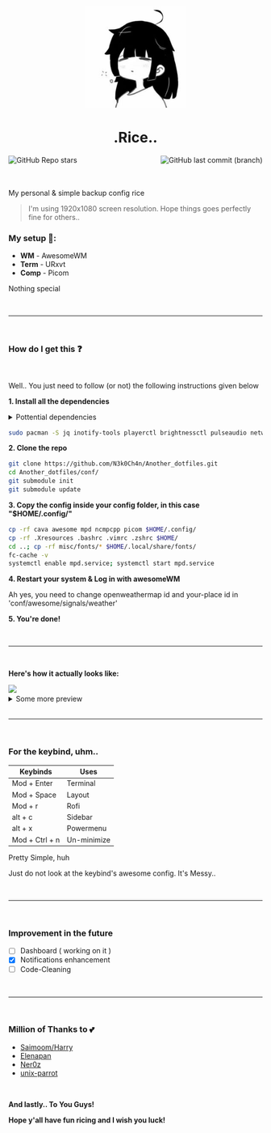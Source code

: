 <p align='center'><img width="200px" src="https://github.com/N3k0Ch4n/Another_dotfiles/blob/main/conf/awesome/themes/pfp.jpg"></p>

<h1 align='center'>
  .Rice..
</h1>

<img align='left' alt="GitHub Repo stars" src="https://img.shields.io/github/stars/N3k0Ch4n/Another_dotfiles?color=%23ffefd0&label=Stars&style=for-the-badge&labelColor=ffefd0">
<img align='right' alt="GitHub last commit (branch)" src="https://img.shields.io/github/last-commit/N3k0Ch4n/Another_dotfiles/main?color=%2388aeda&label=Last Update%3F&style=for-the-badge&labelColor=88aeda">

<br>

<br>

<br>

My personal & simple backup config rice
> I'm using 1920x1080 screen resolution. Hope things goes perfectly fine for others..

### My setup 🧰:

- **WM**   - AwesomeWM
- **Term**  -  URxvt
- **Comp**  -  Picom

Nothing special

<br>

---

<br>

### How do I get this ❓

<br>

Well.. You just need to follow (or not) the following instructions given below

**1. Install all the dependencies**

<details close><summary>Pottential dependencies</summary>
  
  - [awesome-git](https://aur.archlinux.org/packages/awesome-git)
  - [mpd-mpris](https://github.com/natsukagami/mpd-mpris)
  - jq
  - inotify-tools
  - playerctl
  - brightnessctl
  - pulseaudio
  - network-manager
  - rxvt-unicode
  - mpd
  - ncmpcpp
  - [Material Design Icons](https://materialdesignicons.com/)

<br>

And some others I dont remember 💀
  
I Promise I'll list all of them when I get the time, okay?
  
</details>

```sh
sudo pacman -S jq inotify-tools playerctl brightnessctl pulseaudio networkmanager rxvt-unicode mpd ncmpcpp 
```

**2. Clone the repo**

```sh
git clone https://github.com/N3k0Ch4n/Another_dotfiles.git
cd Another_dotfiles/conf/
git submodule init
git submodule update
```

**3. Copy the config inside your config folder, in this case "$HOME/.config/"**

```sh
cp -rf cava awesome mpd ncmpcpp picom $HOME/.config/
cp -rf .Xresources .bashrc .vimrc .zshrc $HOME/
cd ..; cp -rf misc/fonts/* $HOME/.local/share/fonts/
fc-cache -v
systemctl enable mpd.service; systemctl start mpd.service
```

**4. Restart your system & Log in with awesomeWM**

Ah yes, you need to change openweathermap id and your-place id in 'conf/awesome/signals/weather'

**5. You're done!**

<br>

---

<br>

**Here's how it actually looks like:**

<img src="https://i.redd.it/0wlag5bp0q491.png">

<br>

<details close>
  <summary>Some more preview</summary>
  
  <h3>Sidebar</h3>
  <img src="https://github.com/N3k0Ch4n/Another_dotfiles/blob/main/.github/sidebar.gif">
  
  <br>
  
  <h3>Volume/Brightness Popup</h3>
  <img src="https://github.com/N3k0Ch4n/Another_dotfiles/blob/main/.github/pop.gif">
  
  <br>
</details>

<br>

---

<br>

### For the keybind, uhm..

| Keybinds    | Uses     |
| ----------- | -------- |
| Mod + Enter | Terminal |
| Mod + Space | Layout   |
| Mod + r     | Rofi      |
| alt + c     | Sidebar  |
| alt + x     | Powermenu|
| Mod + Ctrl + n | Un-minimize |

Pretty Simple, huh

Just do not look at the keybind's awesome config. It's Messy..

<br>

---

<br>

### Improvement in the future

- [ ] Dashboard ( working on it )
- [x] Notifications enhancement
- [ ] Code-Cleaning

<br>

---

<br>

### Million of Thanks to 💕

- [Saimoom/Harry](https://github.com/saimoomedits/dotfiles)
- [Elenapan](https://github.com/elenapan/dotfiles)
- [Ner0z](https://github.com/ner0z/dotfiles)
- [unix-parrot](https://github.com/unix-parrot)

<br>

**And lastly.. To You Guys!**

**Hope y'all have fun ricing and I wish you luck!**
